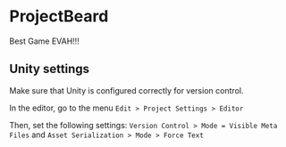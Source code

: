 ProjectBeard
============

Best Game EVAH!!!

## Unity settings
Make sure that Unity is configured correctly for version control.

In the editor, go to the menu `Edit > Project Settings > Editor`

Then, set the following settings: `Version Control > Mode = Visible Meta Files` and `Asset Serialization > Mode > Force Text`
